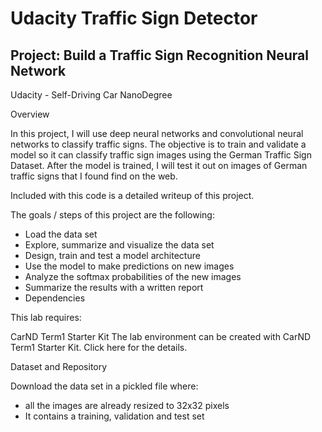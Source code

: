 # Udacity Traffic Sign Detector

## Project: Build a Traffic Sign Recognition Neural Network

Udacity - Self-Driving Car NanoDegree

Overview

In this project, I will use deep neural networks and convolutional neural networks to classify traffic signs. The objective is to train and validate a model so it can classify traffic sign images using the German Traffic Sign Dataset. After the model is trained, I will test it out on images of German traffic signs that I found find on the web.

Included with this code is a detailed writeup of this project. 

The goals / steps of this project are the following:

* Load the data set
* Explore, summarize and visualize the data set
* Design, train and test a model architecture
* Use the model to make predictions on new images
* Analyze the softmax probabilities of the new images
* Summarize the results with a written report
* Dependencies

This lab requires:

CarND Term1 Starter Kit
The lab environment can be created with CarND Term1 Starter Kit. Click here for the details.

Dataset and Repository

Download the data set in a pickled file where:

* all the images are already resized to 32x32 pixels
* It contains a training, validation and test set

